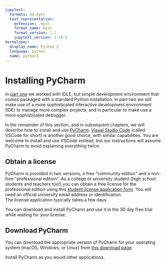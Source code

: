 ```yaml
---
jupytext:
  formats: md:myst
  text_representation:
    extension: .myst
    format_name: myst
    format_version: 1.1
    jupytext_version: 1.10.3
kernelspec:
  display_name: Python 3
  language: python
  name: python3
---
```


#  Installing PyCharm

In [part one](https://uo-cs-oer.github.io/CS210-text) we
worked with IDLE, but simple development environment that
comes packaged with a standard Python installation.  In part
two we will make use of a more sophisticated
interactive development environment (IDE) to manage more
complex projects, and in particular to make use a more
sophisticated debugger.  

In the remainder of this section, and in subsequent chapters,
we will describe how to install and use
[PyCharm](https://www.jetbrains.com/pycharm/).
[Visual Studio Code](https://code.visualstudio.com/)
(called VSCode for short) is another good choice, with similar
capabilities. You are 
welcome to install and use VSCode instead, but our instructions will 
assume PyCharm to avoid explaining everything twice.

## Obtain a license

PyCharm is provided in two versions, a free "community edition" and
a non-free "professional edition".  As a college or university student
(high school students and teachers too!)  you can obtain a free license 
for the professional edition
using this [student license application form](
https://www.jetbrains.com/community/education/#students). 
You 
will need an official university email address or identification.  
The license application typically takes a few days.

You can download and install PyCharm and use it in the 30 day free trial
while waiting for your license. 

## Download PyCharm

You can download the appropriate version of PyCharm for your 
operating system (macOS, Windows, or Linux)
from [this download page](https://www.jetbrains.com/pycharm/download/).

Install PyCharm as you would other applications.  





